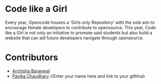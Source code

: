 # Code like a Girl

Every year, Opencode houses a 'Girls only Repository' with the sole aim to encourage female developers to contribute to opensource. This year, 
Code like a Girl is not only an initiative to promote said students but also build a website that can aid future developers navigate through opensource.  

# Contributors  
* [Archisha Baranwal](https://github.com/Archies11)   
* [Pavika Chaudhary](https://github.com/pavikachaudhary)
//Enter your name here and link to your githhub


